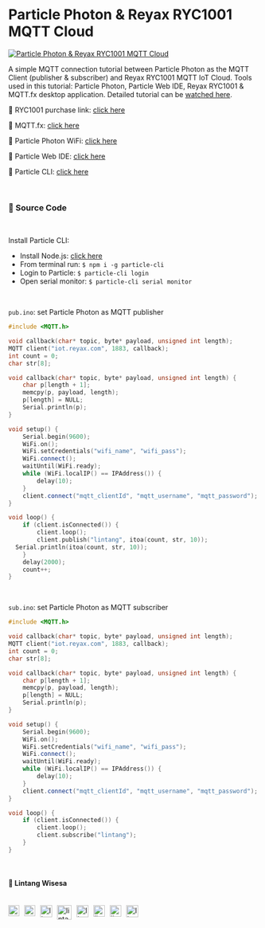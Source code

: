 # Particle Photon & Reyax RYC1001 MQTT Cloud

[![Particle Photon & Reyax RYC1001 MQTT Cloud](https://img.youtube.com/vi/UQuKdZDXRwU/0.jpg)](https://youtu.be/UQuKdZDXRwU)

A simple MQTT connection tutorial between Particle Photon as the MQTT Client (publisher & subscriber) and Reyax RYC1001 MQTT IoT Cloud. Tools used in this tutorial: Particle Photon, Particle Web IDE, Reyax RYC1001 & MQTT.fx desktop application. Detailed tutorial can be [watched here](https://youtu.be/UQuKdZDXRwU).

🎁 RYC1001 purchase link: [click here](http://amzn.to/3hAY5zp)

📁 MQTT.fx: [click here](https://softblade.de/en/download-2/)

📁 Particle Photon WiFi: [click here](https://docs.particle.io/photon/)

📁 Particle Web IDE: [click here](https://build.particle.io/build/new)

📁 Particle CLI: [click here](https://docs.particle.io/tutorials/developer-tools/cli/)

<br>

### 📝 Source Code

<br>

Install Particle CLI:

- Install Node.js: [click here](https://nodejs.org/en/)
- From terminal run: `$ npm i -g particle-cli`
- Login to Particle: `$ particle-cli login`
- Open serial monitor: `$ particle-cli serial monitor`

<br>

```pub.ino```: set Particle Photon as MQTT publisher

  ```c++
  #include <MQTT.h>

  void callback(char* topic, byte* payload, unsigned int length);
  MQTT client("iot.reyax.com", 1883, callback);
  int count = 0;
  char str[8];

  void callback(char* topic, byte* payload, unsigned int length) {
      char p[length + 1];
      memcpy(p, payload, length);
      p[length] = NULL;
      Serial.println(p);
  }

  void setup() {
      Serial.begin(9600);
      WiFi.on();
      WiFi.setCredentials("wifi_name", "wifi_pass");
      WiFi.connect();
      waitUntil(WiFi.ready);
      while (WiFi.localIP() == IPAddress()) {
          delay(10);
      }
      client.connect("mqtt_clientId", "mqtt_username", "mqtt_password");
  }

  void loop() {
      if (client.isConnected()) {
          client.loop();
          client.publish("lintang", itoa(count, str, 10));
    Serial.println(itoa(count, str, 10));
      }
      delay(2000);
      count++;
  }
  ```

<br>

```sub.ino```: set Particle Photon as MQTT subscriber

  ```c++
  #include <MQTT.h>

  void callback(char* topic, byte* payload, unsigned int length);
  MQTT client("iot.reyax.com", 1883, callback);
  int count = 0;
  char str[8];

  void callback(char* topic, byte* payload, unsigned int length) {
      char p[length + 1];
      memcpy(p, payload, length);
      p[length] = NULL;
      Serial.println(p);
  }

  void setup() {
      Serial.begin(9600);
      WiFi.on();
      WiFi.setCredentials("wifi_name", "wifi_pass");
      WiFi.connect();
      waitUntil(WiFi.ready);
      while (WiFi.localIP() == IPAddress()) {
          delay(10);
      }
      client.connect("mqtt_clientId", "mqtt_username", "mqtt_password");
  }

  void loop() {
      if (client.isConnected()) {
          client.loop();
          client.subscribe("lintang");
      }
  }
  ```

<br>

#### 🍔 Lintang Wisesa

<br>

<a href="mailto: lintangwisesa@ymail.com">
  <img align="left" style="margin-right:10px" alt="lintang ymail" width="22px" src="https://camo.githubusercontent.com/b6e5ff081d7552ec05656de193794847e14d47ad/68747470733a2f2f732e79696d672e636f6d2f63762f61706976322f6d79632f6d61696c2f4d61696c5f694f535f6170705f69636f6e2e706e67" />
</a>

<a href="https://web.facebook.com/lintangbagus/">
  <img align="left" style="margin-right:10px" alt="lintang facebook" width="22px" src="https://camo.githubusercontent.com/a461898d72dd9f4c8c526dfcca9dfdc8a8c69605/68747470733a2f2f75706c6f61642e77696b696d656469612e6f72672f77696b6970656469612f636f6d6d6f6e732f7468756d622f352f35312f46616365626f6f6b5f665f6c6f676f5f253238323031392532392e7376672f3130323470782d46616365626f6f6b5f665f6c6f676f5f253238323031392532392e7376672e706e67" />
</a>

<a href="https://twitter.com/Lintang_Wisesa">
  <img style="margin-right:10px" align="left" alt="lintang twitter" width="24px" src="https://camo.githubusercontent.com/b6943877f3d8a1269974b9f820388403ee2b1978/68747470733a2f2f332e62702e626c6f6773706f742e636f6d2f2d4e786f754d6d7a32624f592f54385f61633937636573492f41414141414141414767302f65337659315f62646e62452f73313630302f547769747465722b6c6f676f2b323031322e706e67" />
</a>

<a href="https://www.youtube.com/user/lintangbagus">
  <img style="margin-right:10px" align="left" alt="lintang youtube" width="29px" src="https://upload.wikimedia.org/wikipedia/commons/4/42/YouTube_icon_%282013-2017%29.png" />
</a>

<a href="https://www.linkedin.com/in/lintangwisesa/">
  <img style="margin-right:10px" align="left" alt="lintang linkedin" width="24px" src="https://camo.githubusercontent.com/0d70d8c72e2f45755511d6799489dc49d0e325f0/68747470733a2f2f692e70696e696d672e636f6d2f6f726967696e616c732f63652f30392f33632f63653039336337323134616433353762623636356366643266363661386236622e706e67" />
</a>

<a href="https://github.com/LintangWisesa">
  <img style="margin-right:10px" align="left" alt="lintang github" width="23px" src="https://camo.githubusercontent.com/11406e7ae7d4716fcc586cddf450451576d71bef/68747470733a2f2f696d6167652e666c617469636f6e2e636f6d2f69636f6e732f7376672f32352f32353233312e737667" />
</a>

<a href="https://www.hackster.io/lintangwisesa">
  <img style="margin-right:10px" align="left" alt="lintang hackster" width="23px" src="https://user-images.githubusercontent.com/10383395/49821324-358fa080-fda0-11e8-8b00-def2a67fc598.png" />
</a>

<a href="https://lintangwisesa.github.io/me/">
  <img style="margin-right:10px" align="left" alt="lintang bio" width="24px" src="https://avatars2.githubusercontent.com/u/30064213?s=460&u=6640a1c3d5c1892283e1c273006755de8d32fa59&v=4" />
</a>